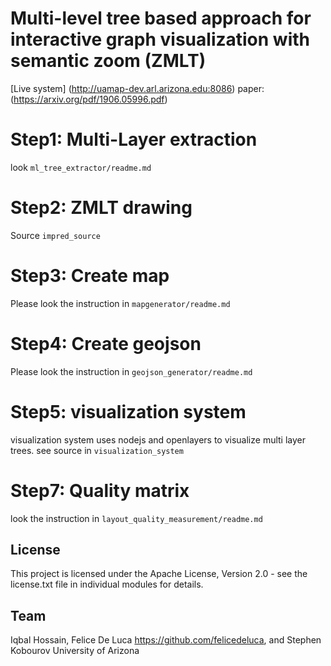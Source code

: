 # Multi-level tree based approach for interactive graph visualization with semantic zoom (ZMLT)

[Live system] (http://uamap-dev.arl.arizona.edu:8086) 
paper: (https://arxiv.org/pdf/1906.05996.pdf)

# Step1: Multi-Layer extraction 

look `ml_tree_extractor/readme.md`

# Step2: ZMLT drawing 

Source `impred_source`

# Step3:  Create map
Please look the instruction in  `mapgenerator/readme.md`

# Step4:  Create geojson
Please look the instruction in  `geojson_generator/readme.md`

# Step5: visualization system 
visualization system  uses nodejs and openlayers to visualize multi layer trees. see source in `visualization_system`

# Step7: Quality matrix 
look the instruction in `layout_quality_measurement/readme.md`

## License
This project is licensed under the Apache License, Version 2.0 - see the license.txt file in individual modules for details.



## Team
Iqbal Hossain,
Felice De Luca https://github.com/felicedeluca, and
Stephen Kobourov
University of Arizona
